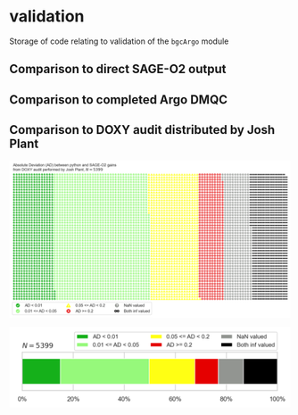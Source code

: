 # validation

Storage of code relating to validation of the `bgcArgo` module

## Comparison to direct SAGE-O2 output

## Comparison to completed Argo DMQC

## Comparison to DOXY audit distributed by Josh Plant

![All comparisons](https://raw.githubusercontent.com/ArgoCanada/BGC-QC/master/figures/doxy_audit/DOXY_audit_comparison_waffle.png)

![Percent of comparison](https://raw.githubusercontent.com/ArgoCanada/BGC-QC/master/figures/doxy_audit/DOXY_audit_comparison_breakdown.png)